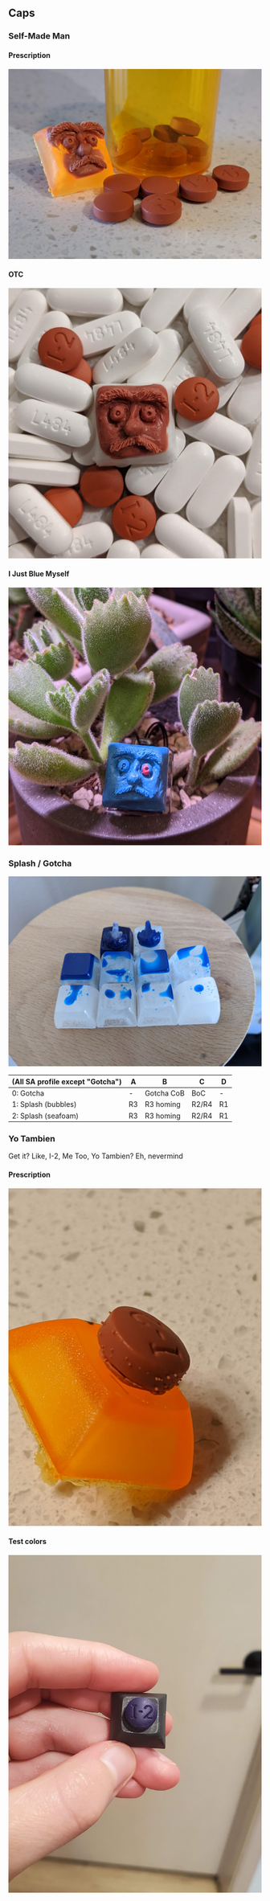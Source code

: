 ## Caps

### Self-Made Man

#### Prescription

![Prescription](img/face.jpg)

#### OTC

![Over the Counter](img/otc.jpg)

#### I Just Blue Myself

![Blue](img/blue.jpg)

### Splash / Gotcha

![Splash & Gotcha](img/splash-gotcha-v1.jpg)

| (All SA profile except "Gotcha") | A  | B                 | C     | D |
|----------------------------------|----|-------------------|-------|----|
| 0: Gotcha                        | -  |  Gotcha CoB       | BoC   |  - |
| 1: Splash (bubbles)              | R3 |  R3 homing        | R2/R4 | R1 |
| 2: Splash (seafoam)              | R3 |  R3 homing        | R2/R4 | R1 |

### Yo Tambien

Get it? Like, I-2, Me Too, Yo Tambien? Eh, nevermind

#### Prescription

![Prescription](img/pill_bubbles.jpg)

#### Test colors

![Yo Tambien test cast](img/ib.jpg)
